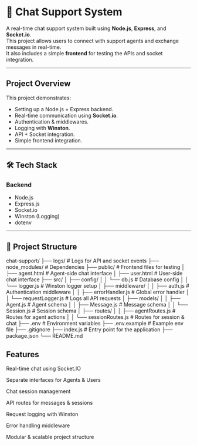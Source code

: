 # 💬 Chat Support System

A real-time chat support system built using **Node.js**, **Express**, and **Socket.io**.  
This project allows users to connect with support agents and exchange messages in real-time.  
It also includes a simple **frontend** for testing the APIs and socket integration.

---

##  Project Overview
This project demonstrates:
- Setting up a Node.js + Express backend.
- Real-time communication using **Socket.io**.
- Authentication & middlewares.
- Logging with **Winston**.
- API + Socket integration.
- Simple frontend integration.

---

## 🛠 Tech Stack
### **Backend**
- Node.js
- Express.js
- Socket.io
- Winston (Logging)
- dotenv



---

## 📂 Project Structure

chat-support/
├── logs/                     # Logs for API and socket events
├── node_modules/             # Dependencies
├── public/                   # Frontend files for testing
│   ├── agent.html            # Agent-side chat interface
│   ├── user.html             # User-side chat interface
├── src/
│   ├── config/
│   │   └── db.js            # Database config 
│   │   └── logger.js        # Winston logger setup
│   ├── middleware/
│   │   ├── auth.js          # Authentication middleware
│   │   ├── errorHandler.js  # Global error handler
│   │   └── requestLogger.js # Logs all API requests
│   ├── models/
│   │   ├── Agent.js         # Agent schema
│   │   ├── Message.js       # Message schema
│   │   └── Session.js       # Session schema
│   ├── routes/
│   │   ├── agentRoutes.js   # Routes for agent actions
│   │   └── sessionRoutes.js # Routes for session & chat
├── .env                     # Environment variables
├── .env.example             # Example env file
├── .gitignore
├── index.js                 # Entry point for the application
├── package.json
└── README.md

## Features

Real-time chat using Socket.IO

Separate interfaces for Agents & Users

Chat session management

API routes for messages & sessions

Request logging with Winston

Error handling middleware

Modular & scalable project structure
